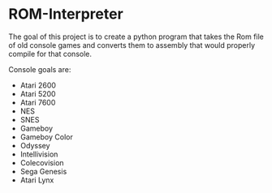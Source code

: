 # ROM-Interpreter

The goal of this project is to create a python program that takes the Rom file of old console games and converts them to assembly that would properly compile for that console.  

Console goals are:
* Atari 2600
* Atari 5200
* Atari 7600
* NES
* SNES
* Gameboy
* Gameboy Color
* Odyssey
* Intellivision
* Colecovision
* Sega Genesis
* Atari Lynx
